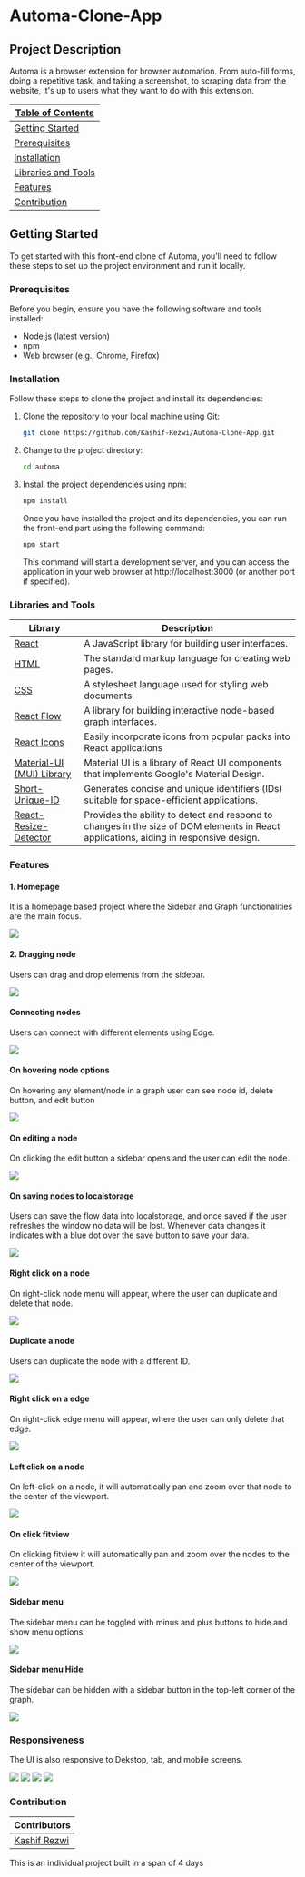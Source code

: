 # Automa-Clone-App

## Project Description

Automa is a browser extension for browser automation. From auto-fill forms, doing a repetitive task, and taking a screenshot, to scraping data from the website, it's up to users what they want to do with this extension.

| [Table of Contents](#table-of-contents)       |
| --------------------------------------------- |
| [Getting Started](#getting-started)           |
| [Prerequisites](#prerequisites)               |
| [Installation](#installation)                   |
| [Libraries and Tools](#libraries-and-tools) |
| [Features](#features)                         |
| [Contribution](#contribution)                 |

## Getting Started

To get started with this front-end clone of Automa, you'll need to follow these steps to set up the project environment and run it locally.

### Prerequisites

Before you begin, ensure you have the following software and tools installed:

- Node.js (latest version)
- npm
- Web browser (e.g., Chrome, Firefox)

### Installation

Follow these steps to clone the project and install its dependencies:

1. Clone the repository to your local machine using Git:

   ```bash
   git clone https://github.com/Kashif-Rezwi/Automa-Clone-App.git
   ```

2. Change to the project directory:

   ```bash
   cd automa
   ```

3. Install the project dependencies using npm:

   ```bash
   npm install
   ```

   Once you have installed the project and its dependencies, you can run the front-end part using the following command:

   ```bash
   npm start
   ```

   This command will start a development server, and you can access the application in your web browser at http://localhost:3000 (or another port if specified).

### Libraries and Tools

| Library                                                                      | Description                                                                                                                           |
| ---------------------------------------------------------------------------- | ------------------------------------------------------------------------------------------------------------------------------------- |
| [React](https://reactjs.org/)                                                | A JavaScript library for building user interfaces.                                                                                    |
| [HTML](https://developer.mozilla.org/en-US/docs/Web/HTML)                    | The standard markup language for creating web pages.                                                                                  |
| [CSS](https://developer.mozilla.org/en-US/docs/Web/CSS)                      | A stylesheet language used for styling web documents.                                                                                 |
| [React Flow](https://reactflow.dev/)                                         | A library for building interactive node-based graph interfaces.                                                                       |
| [React Icons](https://react-icons.github.io/react-icons/)                    | Easily incorporate icons from popular packs into React applications                                                                   |
| [Material-UI (MUI) Library](https://mui.com/material-ui/getting-started/)    | Material UI is a library of React UI components that implements Google's Material Design.                                             |
| [Short-Unique-ID](https://www.npmjs.com/package/short-unique-id)             | Generates concise and unique identifiers (IDs) suitable for space-efficient applications.                                             |
| [React-Resize-Detector](https://www.npmjs.com/package/react-resize-detector) | Provides the ability to detect and respond to changes in the size of DOM elements in React applications, aiding in responsive design. |

### Features

<h4>1. Homepage</h4>
<p>It is a homepage based project where the Sidebar and Graph functionalities are the main focus.</p>
<img src="https://raw.githubusercontent.com/Kashif-Rezwi/Project-Screenshots/main/home.png" />

<h4>2. Dragging node</h4>
<p>Users can drag and drop elements from the sidebar.</p>
<img src="https://github.com/Kashif-Rezwi/Project-Screenshots/blob/main/dragging-node.png" />

<h4>Connecting nodes</h4>
<p>Users can connect with different elements using Edge.</p>
<img src="https://github.com/Kashif-Rezwi/Project-Screenshots/blob/main/connecting-nodes.png" />

<h4>On hovering node options</h4>
<p>On hovering any element/node in a graph user can see node id, delete button, and edit button</p>
<img src="https://github.com/Kashif-Rezwi/Project-Screenshots/blob/main/onhover-node.png" />

<h4>On editing a node</h4>
<p>On clicking the edit button a sidebar opens and the user can edit the node.</p>
<img src="https://github.com/Kashif-Rezwi/Project-Screenshots/blob/main/onedit-node.png" />

<h4>On saving nodes to localstorage</h4>
<p>Users can save the flow data into localstorage, and once saved if the user refreshes the window no data will be lost. Whenever data changes it indicates with a blue dot over the save button to save your data.</p>
<img src="https://github.com/Kashif-Rezwi/Project-Screenshots/blob/main/onsave-node.png" />

<h4>Right click on a node</h4>
<p>On right-click node menu will appear, where the user can duplicate and delete that node.</p>
<img src="https://github.com/Kashif-Rezwi/Project-Screenshots/blob/main/onRightClickMenu-node.png" />

<h4>Duplicate a node</h4>
<p>Users can duplicate the node with a different ID.</p>
<img src="https://github.com/Kashif-Rezwi/Project-Screenshots/blob/main/onDuplicate-node.png" />

<h4>Right click on a edge</h4>
<p>On right-click edge menu will appear, where the user can only delete that edge.</p>
<img src="https://github.com/Kashif-Rezwi/Project-Screenshots/blob/main/onRightClickMenu-edge.png" />

<h4>Left click on a node</h4>
<p>On left-click on a node, it will automatically pan and zoom over that node to the center of the viewport.</p>
<img src="https://github.com/Kashif-Rezwi/Project-Screenshots/blob/main/onClicking-node.png" />

<h4>On click fitview</h4>
<p>On clicking fitview it will automatically pan and zoom over the nodes to the center of the viewport.</p>
<img src="https://github.com/Kashif-Rezwi/Project-Screenshots/blob/main/onfitview-nodes.png" />

<h4>Sidebar menu</h4>
<p> The sidebar menu can be toggled with minus and plus buttons to hide and show menu options.</p>
<img src="https://github.com/Kashif-Rezwi/Project-Screenshots/blob/main/onMinus-sidebar.png" />

<h4>Sidebar menu Hide</h4>
<p>The sidebar can be hidden with a sidebar button in the top-left corner of the graph.</p>
<img src="https://github.com/Kashif-Rezwi/Project-Screenshots/blob/main/hide-sidebar.png" />

<h3>Responsiveness</h3>
<p>The UI is also responsive to Dekstop, tab, and mobile screens.</p>
<img src="https://github.com/Kashif-Rezwi/Project-Screenshots/blob/main/responsive-1.png" />
<img src="https://github.com/Kashif-Rezwi/Project-Screenshots/blob/main/responsive-2.png" />
<img src="https://github.com/Kashif-Rezwi/Project-Screenshots/blob/main/responsive-3.png" />
<img src="https://github.com/Kashif-Rezwi/Project-Screenshots/blob/main/responsive-4.png" />


### Contribution
| Contributors       |
| --------------------------------------------- |
| [Kashif Rezwi](https://github.com/Kashif-Rezwi)           |

<p>This is an individual project built in a span of 4 days</p>
